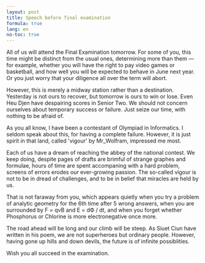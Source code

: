 ```yaml
---
layout: post
title: Speech before final examination
formula: true
lang: en
no-toc: true
---
```


All of us will attend the Final Examination tomorrow. For some of you, this time might be distinct from the usual ones, determining more than them — for example, whether you will have the right to pay video games or basketball, and how well you will be expected to behave in June next year. Or you just worry that your diligence all over the term will abort.

<!--more-->

However, this is merely a midway station rather than a destination. Yesterday is not ours to recover, but tomorrow is ours to win or lose. Even Heu Djen have despairing scores in Senior Two. We should not concern ourselves about temporary success or failure. Just seize our time, with nothing to be afraid of.

As you all know, I have been a contestant of Olympiad in Informatics. I seldom speak about this, for having a complete failure. However, it is just spirit in that land, called 'vigour' by Mr\_Wolfram, impressed me most.

Each of us have a dream of reaching the abbey of the national contest. We keep doing, despite pages of drafts are brimful of strange graphes and formulae, hours of time are spent accompaning with a hard problem, screens of errors erodes our ever-growing passion. The so-called vigour is not to be in dread of challenges, and to be in belief that miracles are held by us.

That is not faraway from you, which appears quietly when you try a problem of analytic geometry for the 6th time after 5 wrong answers, when you are surrounded by F = qvB and E = dФ / dt, and when you forget whether Phosphorus or Chlorine is more electronegative once more.

The road ahead will be long and our climb will be steep. As Siuet Ciun have written in his poem, we are not superheroes but ordinary people. However, having gone up hills and down devils, the future is of infinite possiblities.

Wish you all succeed in the examination.
